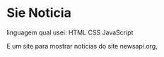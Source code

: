 # Sie Noticia 

linguagem qual usei:  HTML CSS JavaScript

E um site para mostrar noticias do site newsapi.org, 






